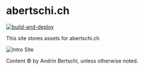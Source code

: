 # abertschi.ch
[![build-and-deploy](https://github.com/abertschi/abertschi.ch/actions/workflows/deploy.yml/badge.svg)](https://github.com/abertschi/abertschi.ch/actions/workflows/deploy.yml)  

This site stores assets for abertschi.ch

![Intro Site](https://raw.githubusercontent.com/abertschi/abertschi.ch/master/.github/out.gif)

Content © by Andrin Bertschi, unless otherwise noted.
